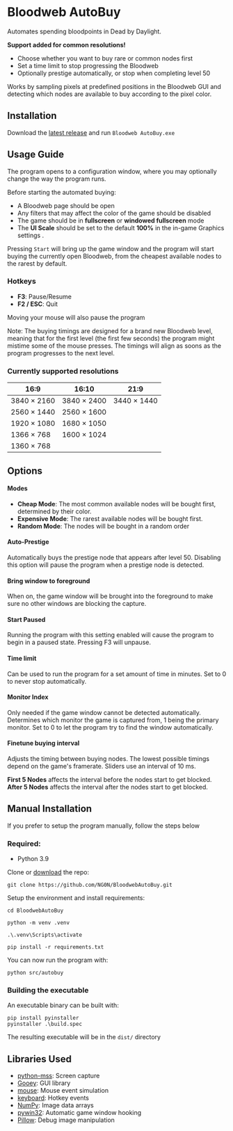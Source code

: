# Bloodweb AutoBuy
Automates spending bloodpoints in Dead by Daylight.

**Support added for common resolutions!**

* Choose whether you want to buy rare or common nodes first
* Set a time limit to stop progressing the Bloodweb
* Optionally prestige automatically, or stop when completing level 50

Works by sampling pixels at predefined positions in the Bloodweb GUI and detecting which nodes are available to buy according to the pixel color.

## Installation
Download the [latest release](https://github.com/NG0N/BloodwebAutoBuy/releases/latest/download/BloodwebAutoBuy.zip) and run `Bloodweb AutoBuy.exe`

## Usage Guide
The program opens to a configuration window, where you may optionally change the way the program runs.

Before starting the automated buying:
- A Bloodweb page should be open
- Any filters that may affect the color of the game should be disabled
- The game should be in **fullscreen** or **windowed fullscreen** mode
- The **UI Scale** should be set to the default **100%** in the in-game Graphics settings .

Pressing `Start` will bring up the game window and the program will start buying the currently open Bloodweb, from the cheapest available nodes to the rarest by default.


### **Hotkeys**
- **F3**: Pause/Resume
- **F2 / ESC**: Quit

Moving your mouse will also pause the program

Note: The buying timings are designed for a brand new Bloodweb level, meaning that for the first level (the first few seconds) the program might mistime some of the mouse presses. The timings will align as soons as the program progresses to the next level.

### Currently supported resolutions
|16:9       |16:10      |21:9       |
| ----------| ----------|-----------|
|3840 × 2160|3840 × 2400|3440 × 1440|
|2560 × 1440|2560 × 1600|
|1920 × 1080|1680 × 1050|
|1366 × 768|1600 × 1024|
|1360 × 768

## Options
#### **Modes**
- **Cheap Mode**: The most common available nodes will be bought first, determined by their color.
- **Expensive Mode**: The rarest available nodes will be bought first.
- **Random Mode**: The nodes will be bought in a random order
#### **Auto-Prestige**
Automatically buys the prestige node that appears after level 50.
Disabling this option will pause the program when a prestige node is detected.
#### **Bring window to foreground**
When on, the game window will be brought into the foreground to make sure no other windows are blocking the capture.
#### **Start Paused**
Running the program with this setting enabled will cause the program to begin in a paused state. Pressing F3 will unpause.
#### **Time limit**
Can be used to run the program for a set amount of time in minutes. Set to 0 to never stop automatically.
#### **Monitor Index**
Only needed if the game window cannot be detected automatically. Determines which monitor the game is captured from, 1 being the primary monitor. Set to 0 to let the program try to find the window automatically.
#### **Finetune buying interval**
Adjusts the timing between buying nodes. The lowest possible timings depend on the game's framerate. Sliders use an interval of 10 ms.

**First 5 Nodes** affects the interval before the nodes start to get blocked.
**After 5 Nodes** affects the interval after the nodes start to get blocked.


## Manual Installation
If you prefer to setup the program manually, follow the steps below
### Required:
* Python 3.9
 
Clone or [download](https://github.com/NG0N/BloodwebAutoBuy/archive/refs/heads/main.zip) the repo:

```
git clone https://github.com/NG0N/BloodwebAutoBuy.git
```
Setup the environment and install requirements:
```
cd BloodwebAutoBuy

python -m venv .venv

.\.venv\Scripts\activate

pip install -r requirements.txt
```

You can now run the program with:

```
python src/autobuy
```

### Building the executable
An executable binary can be built with:
```
pip install pyinstaller
pyinstaller .\build.spec
```

The resulting executable will be in the `dist/` directory

## Libraries Used
* [python-mss](https://github.com/BoboTiG/python-mss): Screen capture
* [Gooey](https://github.com/chriskiehl/Gooey): GUI library
* [mouse](https://github.com/boppreh/mouse): Mouse event simulation
* [keyboard](https://github.com/boppreh/keyboard): Hotkey events
* [NumPy](https://numpy.org): Image data arrays
* [pywin32](https://github.com/mhammond/pywin32): Automatic game window hooking
* [Pillow](https://python-pillow.org/): Debug image manipulation 
